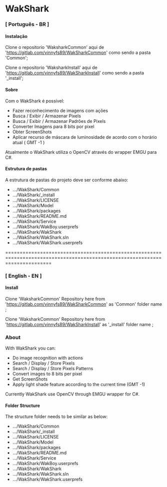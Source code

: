 # WakShark

### [ Português - BR ] 

#### Instalação

Clone o repositorio 'WaksharkCommon' aqui de 'https://gitlab.com/vinnyfs89/WakSharkCommon' como sendo a pasta 'Common';

Clone o repositorio 'WaksharkInstall' aqui de 'https://gitlab.com/vinnyfs89/WakSharkInstall' como sendo a pasta '_install';

#### Sobre

Com o WakShark é possível:
- Fazer reconhecimento de imagens com ações
- Busca / Exibir / Armazenar Pixels
- Busca / Exibir / Armazenar Padrões de Pixels
- Converter Imagens para 8 bits por pixel
- Obter ScreenShots
- Aplicar recurso de máscara de luminosidade de acordo com o horário atual ( GMT -1 )

Atualmente o WakShark utiliza o OpenCV através do wrapper EMGU para C#.

#### Estrutura de pastas

A estrutura de pastas do projeto deve ser conforme abaixo:

- .../WakShark/Common
- .../WakShark/_install
- .../WakShark/LICENSE
- .../WakShark/Model
- .../WakShark/packages
- .../WakShark/README.md
- .../WakShark/Service
- .../WakShark/WakBoy.userprefs
- .../WakShark/WakShark
- .../WakShark/WakShark.sln
- .../WakShark/WakShark.userprefs

============================================================================================================================

### [ English - EN ]

#### Install

Clone 'WaksharkCommon' Repository here from 'https://gitlab.com/vinnyfs89/WakSharkCommon' as 'Common' folder name ;

Clone 'WaksharkCommon' Repository here from 'https://gitlab.com/vinnyfs89/WakSharkInstall' as '_install' folder name ;

### About

With WakShark you can:
- Do image recognition with actions
- Search / Display / Store Pixels
- Search / Display / Store Pixels Patterns
- Convert images to 8 bits per pixel
- Get ScreenShots
- Apply light shade feature according to the current time (GMT -1)

Currently WakShark use OpenCV through EMGU wrapper for C#.

#### Folder Structure

The structure folder needs to be similar as below:

- .../WakShark/Common
- .../WakShark/_install
- .../WakShark/LICENSE
- .../WakShark/Model
- .../WakShark/packages
- .../WakShark/README.md
- .../WakShark/Service
- .../WakShark/WakBoy.userprefs
- .../WakShark/WakShark
- .../WakShark/WakShark.sln
- .../WakShark/WakShark.userprefs
